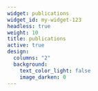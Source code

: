 ```yaml
---
widget: publications
widget_id: my-widget-123
headless: true
weight: 10
title: publications
active: true
design:
  columns: "2"
  background:
    text_color_light: false
    image_darken: 0
---
```

